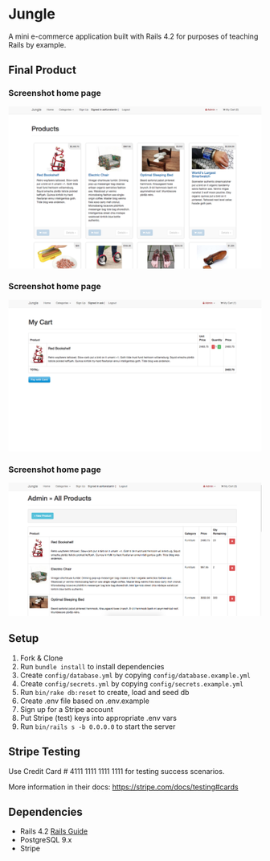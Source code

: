 # Jungle

A mini e-commerce application built with Rails 4.2 for purposes of teaching Rails by example.

## Final Product
### Screenshot home page
!["main page"](https://github.com/ktoroshchin/jungle-rails/blob/master/docs/index.png)
### Screenshot home page
!["shopping cart"](https://github.com/ktoroshchin/jungle-rails/blob/master/docs/shopping_cart.png)
### Screenshot home page
!["Admin_product_page"](https://github.com/ktoroshchin/jungle-rails/blob/master/docs/Admin_product_page.png)




## Setup

1. Fork & Clone
2. Run `bundle install` to install dependencies
3. Create `config/database.yml` by copying `config/database.example.yml`
4. Create `config/secrets.yml` by copying `config/secrets.example.yml`
5. Run `bin/rake db:reset` to create, load and seed db
6. Create .env file based on .env.example
7. Sign up for a Stripe account
8. Put Stripe (test) keys into appropriate .env vars
9. Run `bin/rails s -b 0.0.0.0` to start the server

## Stripe Testing

Use Credit Card # 4111 1111 1111 1111 for testing success scenarios.

More information in their docs: <https://stripe.com/docs/testing#cards>

## Dependencies

* Rails 4.2 [Rails Guide](http://guides.rubyonrails.org/v4.2/)
* PostgreSQL 9.x
* Stripe
